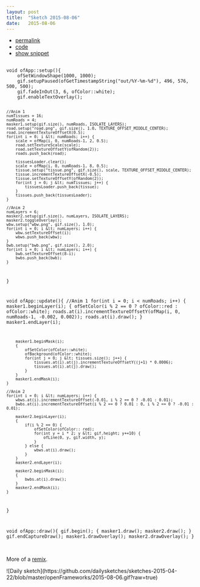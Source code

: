 ```yaml
---
layout: post
title:  "Sketch 2015-08-06"
date:   2015-08-06
---
```

<div class="code">
    <ul>
		<li><a href="{% post_url 2015-08-06-sketch %}">permalink</a></li>
		<li><a href="https://github.com/dailysketches/dailySketches/tree/master/sketches/2015-08-06">code</a></li>
		<li><a href="#" class="snippet-button">show snippet</a></li>
	</ul>
    <pre class="snippet">
        <code class="cpp">
void ofApp::setup(){
    ofSetWindowShape(1000, 1000);
    gif.setupPaused(ofGetTimestampString("out/%Y-%m-%d"), 496, 576, 500, 500);
    gif.fadeInOut(3, 6, ofColor::white);
    gif.enableTextOverlay();

    //Anim 1
    numTissues = 16;
    numRoads = 4;
    masker1.setup(gif.size(), numRoads, ISOLATE_LAYERS);
    road.setup("road.png", gif.size(), 1.0, TEXTURE_OFFSET_MIDDLE_CENTER);
    road.incrementTextureOffsetX(0.5);
    for(int i = 0; i &lt; numRoads; i++) {
        scale = ofMap(i, 0, numRoads-1, 2, 0.5);
        road.setTextureScale(scale);
        road.setTextureOffsetY(ofRandom(2));
        roads.push_back(road);

        tissuesLoader.clear();
        scale = ofMap(i, 0, numRoads-1, 8, 0.5);
        tissue.setup("tissue.png", gif.size(), scale, TEXTURE_OFFSET_MIDDLE_CENTER);
        tissue.incrementTextureOffsetX(-0.5);
        tissue.setTextureOffsetY(ofRandom(2));
        for(int j = 0; j &lt; numTissues; j++) {
            tissuesLoader.push_back(tissue);
        }
        tissues.push_back(tissuesLoader);
    }

    //Anim 2
    numLayers = 6;
    masker2.setup(gif.size(), numLayers, ISOLATE_LAYERS);
    masker2.toggleOverlay();
    wbw.setup("wbw.png", gif.size(), 1.0);
    for(int i = 0; i &lt; numLayers; i++) {
        wbw.setTextureOffset(i);
        wbws.push_back(wbw);
    }
    bwb.setup("bwb.png", gif.size(), 2.0);
    for(int i = 0; i &lt; numLayers; i++) {
        bwb.setTextureOffset(8-i);
        bwbs.push_back(bwb);
    }
}

void ofApp::update(){
    //Anim 1
    for(int i = 0; i &lt; numRoads; i++) {
        masker1.beginLayer(i);
        {
            ofSetColor(i % 2 == 0 ? ofColor::red : ofColor::white);
            roads.at(i).incrementTextureOffsetY(ofMap(i, 0, numRoads-1, -0.002, 0.002));
            roads.at(i).draw();
        }
        masker1.endLayer(i);
        
        masker1.beginMask(i);
        {
            ofSetColor(ofColor::white);
            ofBackground(ofColor::white);
            for(int j = 0; j &lt; tissues.size(); j++) {
                tissues.at(i).at(j).incrementTextureOffsetY((j+1) * 0.0006);
                tissues.at(i).at(j).draw();
            }
        }
        masker1.endMask(i);
    }
    
    //Anim 2
    for(int i = 0; i &lt; numLayers; i++) {
        wbws.at(i).incrementTextureOffset(-0.01, i % 2 == 0 ? -0.01 : 0.01);
        bwbs.at(i).incrementTextureOffset(i % 2 == 0 ? 0.01 : 0, i % 2 == 0 ? -0.01 : 0.01);
        
        masker2.beginLayer(i);
        {
            if(i % 2 == 0) {
                ofSetColor(ofColor:: red);
                for(int y = i * 2; y &lt; gif.height; y+=10) {
                    ofLine(0, y, gif.width, y);
                }
            } else {
                wbws.at(i).draw();
            }
        }
        masker2.endLayer(i);
        
        masker2.beginMask(i);
        {
            bwbs.at(i).draw();
        }
        masker2.endMask(i);
    }
}

void ofApp::draw(){
    gif.begin();
    {
        masker1.draw();
        masker2.draw();
    }
    gif.endCaptureDraw();
    masker1.drawOverlay();
    masker2.drawOverlay();
}
</code>
    </pre>
</div>
<p class="description">More of a <a href="/sketch-22-07-2015/">remix</a>.</p>
![Daily sketch](https://github.com/dailysketches/sketches-2015-04-22/blob/master/openFrameworks/2015-08-06.gif?raw=true)
